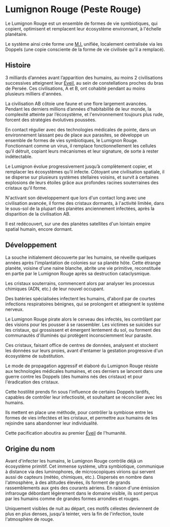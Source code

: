 # Lumignon Rouge (Peste Rouge)

Le Lumignon Rouge est un ensemble de formes de vie symbiotiques, qui copient, optimisent et remplacent leur écosystème
environnant, à l'échelle planétaire.

Le système ainsi crée forme une [M.I.](../concepts/meta-intelligence.md) unifiée, localement centralisée via les
Doppels (une copie consciente de la forme de vie civilisée qu'il a remplacé).

## Histoire

3 milliards d’années avant l’apparition des humains, au moins 2 civilisations successives atteignent leur
[Éveil](../concepts/eveil.md), au sein de constellations proches du bras de Persée. Ces civilisations, A et B, ont
cohabité pendant au moins plusieurs milliers d'années.

La civilisation AB côtoie une faune et une flore largement avancées. Pendant les derniers millions d’années 
d’habitabilité de leur monde, la complexité atteinte par l’écosystème, et l'environnement toujours plus rude, forcent
des stratégies évolutives poussées.

En contact régulier avec des technologies médicales de pointe, dans un environnement laissant peu de place aux 
parasites, se développe un ensemble de formes de vies symbiotiques, le Lumignon Rouge. Fonctionnant comme un virus, il
remplace fonctionnellement les cellules qu’il détruit, copiant leurs mécanismes et leur signature, de sorte à rester
indétectable.

Le Lumignon évolue progressivement jusqu’à complètement copier, et remplacer les écosystèmes qu’il infecte. Côtoyant 
une civilisation spatiale, il se disperse sur plusieurs systèmes stellaires voisins, et survit à certaines explosions
de leurs étoiles grâce aux profondes racines souterraines des cristaux qu'il forme.

N'activant son développement que lors d'un contact long avec une civilisation avancée, il forme des cristaux 
dormants, à l'activité limitée, dans le sous-sol de la plupart des planètes anciennement infectées, après la 
disparition de la civilisation AB.

Il est redécouvert, sur une des planètes satellites d'un lointain empire spatial humain, encore dormant.

## Développement

La souche initialement découverte par les humains, se réveille quelques années après l'implantation de colonies 
sur sa planète hôte. Cette étrange planète, voisine d'une naine blanche, abrite une vie primitive,
reconstituée en partie par le Lumignon Rouge après sa destruction cataclysmique.

Les cristaux souterrains, commencent alors par analyser les processus chimiques (ADN, etc.) de leur nouvel occupant.

Des batéries spécialisées infectent les humains, d'abord par de courtes infections respiratoires bénignes, qui se 
prolongent et atteignent le système nerveux.

Le Lumignon Rouge pirate alors le cerveau des infectés, les contrôlant par des visions pour les pousser á se
rassembler. Les victimes se suicides sur les cristaux, qui grossissent et émergent lentement du sol, ou forment des 
communautés d'illuminés qui protègent inconsciemment leur parasite. 

Ces cristaux, faisant office de centres de données, analysent et stockent les données sur leurs proies, avant
d'entamer la gestation progressive d'un écosystème de substitution.

Le mode de propagation aggressif et élaboré du Lumignon Rouge résiste aux technologies médicales humaines, et ces
derniers se lancent dans une guerre contre les Doppels (des humains nés des cristaux) et pour l'éradication des cristaux.

Cette hostilité prends fin sous l'influence de certains Doppels tardifs, capables de contrôler leur
infectiosité, et souhaitant se réconcilier avec les humains.

Ils mettent en place une méthode, pour contrôler la symbiose entre les formes de vies infectées et les cristaux,
et permettre aux humains de les rejoindre sans abandonner leur individualité.

Cette pacification aboutira au premier [Éveil](../concepts/eveil.md) de l'humanité.

## Origine du nom

Avant d'infecter les humains, le Lumignon Rouge contrôle déjà un écosystème primitif. Cet immense système, ultra
symbiotique, communique à distance via des luminophores, de microscopiques virions qui servent aussi de capteurs
(météo, chimiques, etc.). Dispersés en nombre dans l'atmosphère, à des altitudes élevées, ils forment de grands
rassemblements aux grés des courants aériens. En raison d'une émission infrarouge débordant légèrement dans le
domaine visible, ils sont perçus par les humains comme de grandes formes arrondies et rouges.

Uniquement visibles de nuit au départ, ces motifs célestes deviennent de plus en plus denses, jusqu'à teinter, vers la
fin de l'infection, toute l'atmosphère de rouge.
